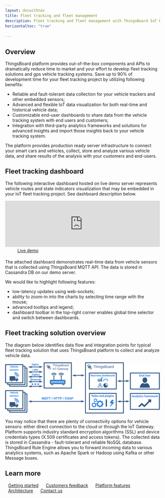 ```yaml
---
layout: docwithnav
title: Fleet tracking and fleet management
description: Fleet tracking and fleet management with ThingsBoard IoT Platform
horizontaltoc: "true"

---
```


## Overview

ThingsBoard platform provides out-of-the-box components and APIs to dramatically reduce time to market and your effort to develop
fleet tracking solutions and gps vehicle tracking systems.
Save up to 90% of development time for your fleet tracking project by utilizing following benefits:

 - Reliable and fault-tolerant data collection for your vehicle trackers and other embedded sensors;
 - Advanced and flexible IoT data visualization for both real-time and historical vehicle data;
 - Customizable end-user dashboards to share data from the vehicle tracking system with end users and customers;
 - Integration with third-party analytics frameworks and solutions for advanced insights and import those insights back to your vehicle tracking system.

The platform provides production ready server infrastructure to connect your smart cars and vehicles, collect, store and analyze various vehicle data, and share results of the analysis with your customers and end-users.

## Fleet tracking dashboard

The following interactive dashboard hosted on live demo server represents vehicle routes and state indicators visualization that may be embedded in your IoT fleet tracking project. See dashboard description below.

<iframe class="demoDashboardFrame" src="https://demo.thingsboard.io/dashboards/83cbe060-0edc-11e7-942c-bb0136cc33d0?publicId=963ab470-34c9-11e7-a7ce-bb0136cc33d0&source=docs" frameborder="0" width="100%"></iframe>
<div class="center" style="margin-bottom: 20px;">
    <a target="_blank" style="padding: 0 40px;" href="https://demo.thingsboard.io/dashboards/3d0bf910-ee09-11e6-b619-bb0136cc33d0?publicId=963ab470-34c9-11e7-a7ce-bb0136cc33d0&source=realtimeIotDashboards" class="button">Live demo</a>
</div>

The attached dashboard demonstrates real-time data from vehicle sensors that is collected using ThingsBoard MQTT API. The data is stored in Cassandra DB on our demo server.

We would like to highlight following features:

 - low-latency updates using web-sockets;
 - ability to zoom-in into the charts by selecting time range with the mouse;
 - advanced tooltips and legend;
 - dashboard toolbar in the top-right corner enables global time selector and switch between dashboards.

## Fleet tracking solution overview
 
The diagram below identifies data flow and integration points for typical fleet tracking solution that uses ThingsBoard platform to collect and analyze vehicle data.

![Fleet tracking solution diagram](/images/iot-use-cases/fleet-tracking.svg)

You may notice that there are plenty of connectivity options for vehicle sensors: either direct connection to the cloud or through the IoT Gateway.
Platform supports industry standard encryption algorithms (SSL) and device credentials types (X.509 certificates and access tokens).
The collected data is stored in Cassandra - fault-tolerant and reliable NoSQL database.
ThingsBoard Rule Engine allows you to forward incoming data to various analytics systems, such as Apache Spark or Hadoop using Kafka or other Message buses.

## Learn more

<a style="margin: 10px;" href="/docs/getting-started-guides/helloworld/" class="button">Getting started</a>
<a style="margin: 10px;" href="/docs/feedback/" class="button">Customers feedback</a>
<a style="margin: 10px;" href="/docs/#platform-features" class="button">Platform features</a>
<a style="margin: 10px;" href="/docs/reference/architecture/" class="button">Architecture</a>
<a style="margin: 10px;" href="/docs/contact-us/" class="button">Contact us</a>
